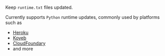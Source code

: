 Keep `runtime.txt` files updated.

Currently supports `Python` runtime updates, commonly used by platforms such as
- [Heroku](https://devcenter.heroku.com/articles/python-runtimes)
- [Koyeb](https://www.koyeb.com/docs/build-and-deploy/build-from-git/python)
- [CloudFoundary](https://docs.cloudfoundry.org/buildpacks/python/index.html)
- and more
